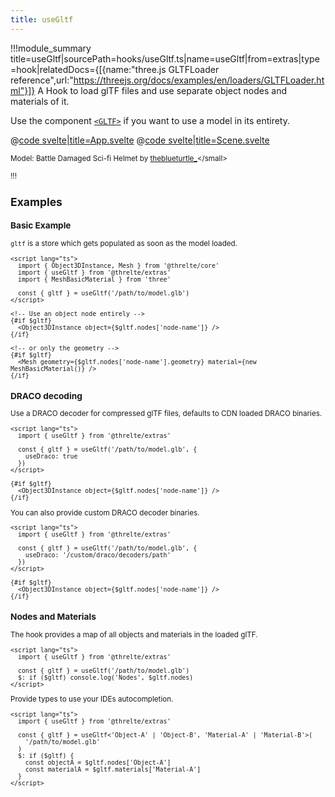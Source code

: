 ```yaml
---
title: useGltf
---
```


<script lang="ts">
import Example from '$examples/extras/use-gltf/App.svelte'
</script>

!!!module_summary title=useGltf|sourcePath=hooks/useGltf.ts|name=useGltf|from=extras|type=hook|relatedDocs={[{name:"three.js GLTFLoader reference",url:"https://threejs.org/docs/examples/en/loaders/GLTFLoader.html"}]}
A Hook to load glTF files and use separate object nodes and materials of it.

Use the component [`<GLTF>`](/extras/gltf) if you want to use a model in its entirety.

<ExampleWrapper playgroundHref="/extras/use-gltf">
<Example />

<div slot="code">

@[code svelte|title=App.svelte](../../examples/extras/use-gltf/App.svelte)
@[code svelte|title=Scene.svelte](../../examples/extras/use-gltf/Scene.svelte)

</div>
</ExampleWrapper>

<small>Model: Battle Damaged Sci-fi Helmet by [theblueturtle\_](https://sketchfab.com/theblueturtle_)</small>

!!!

## Examples <!-- omit in toc -->

### Basic Example

`gltf` is a store which gets populated as soon as the model loaded.

```svelte
<script lang="ts">
  import { Object3DInstance, Mesh } from '@threlte/core'
  import { useGltf } from '@threlte/extras'
  import { MeshBasicMaterial } from 'three'

  const { gltf } = useGltf('/path/to/model.glb')
</script>

<!-- Use an object node entirely -->
{#if $gltf}
  <Object3DInstance object={$gltf.nodes['node-name']} />
{/if}

<!-- or only the geometry -->
{#if $gltf}
  <Mesh geometry={$gltf.nodes['node-name'].geometry} material={new MeshBasicMaterial()} />
{/if}
```

### DRACO decoding

Use a DRACO decoder for compressed glTF files, defaults to CDN loaded DRACO binaries.

```svelte
<script lang="ts">
  import { useGltf } from '@threlte/extras'

  const { gltf } = useGltf('/path/to/model.glb', {
    useDraco: true
  })
</script>

{#if $gltf}
  <Object3DInstance object={$gltf.nodes['node-name']} />
{/if}
```

You can also provide custom DRACO decoder binaries.

```svelte
<script lang="ts">
  import { useGltf } from '@threlte/extras'

  const { gltf } = useGltf('/path/to/model.glb', {
    useDraco: '/custom/draco/decoders/path'
  })
</script>

{#if $gltf}
  <Object3DInstance object={$gltf.nodes['node-name']} />
{/if}
```

### Nodes and Materials

The hook provides a map of all objects and materials in the loaded glTF.

```svelte
<script lang="ts">
  import { useGltf } from '@threlte/extras'

  const { gltf } = useGltf('/path/to/model.glb')
  $: if ($gltf) console.log('Nodes', $gltf.nodes)
</script>
```

Provide types to use your IDEs autocompletion.

```svelte
<script lang="ts">
  import { useGltf } from '@threlte/extras'

  const { gltf } = useGltf<'Object-A' | 'Object-B', 'Material-A' | 'Material-B'>(
    '/path/to/model.glb'
  )
  $: if ($gltf) {
    const objectA = $gltf.nodes['Object-A']
    const materialA = $gltf.materials['Material-A']
  }
</script>
```
